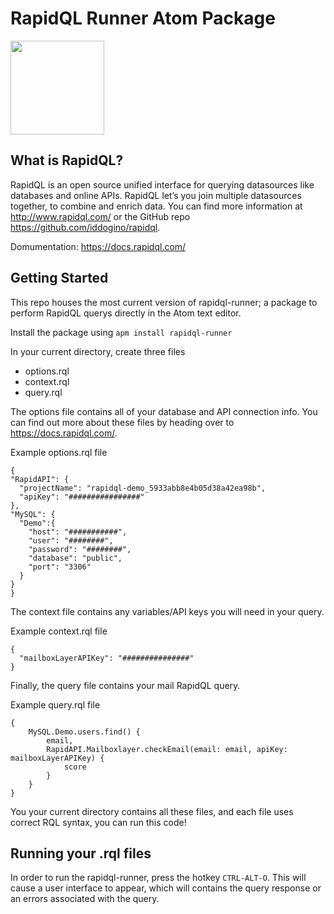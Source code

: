 # RapidQL Runner Atom Package


<img src="https://storage.googleapis.com/rapid-misc-files/rapidQLogo2x.png" width="150">

## What is RapidQL?

RapidQL is an open source unified interface for querying datasources like databases and online APIs. RapidQL let’s you join multiple datasources together, to combine and enrich data. You can find more information at http://www.rapidql.com/ or the GitHub repo https://github.com/iddogino/rapidql.

Domumentation: https://docs.rapidql.com/

## Getting Started

This repo houses the most current version of rapidql-runner; a package to perform RapidQL querys directly in the Atom text editor.

Install the package using `apm install rapidql-runner`

In your current directory, create three files

- options.rql
- context.rql
- query.rql

The options file contains all of your database and API connection info. You can find out more about these files by heading over to https://docs.rapidql.com/.

Example options.rql file
  ```
  {
  "RapidAPI": {
    "projectName": "rapidql-demo_5933abb8e4b05d38a42ea98b",
    "apiKey": "################"
  },
  "MySQL": {
    "Demo":{
      "host": "###########",
      "user": "########",
      "password": "########",
      "database": "public",
      "port": "3306"
    }
  }
}
```

The context file contains any variables/API keys you will need in your query.

Example context.rql file
```
{
  "mailboxLayerAPIKey": "###############"
}
```

Finally, the query file contains your mail RapidQL query.

Example query.rql file
```
{
    MySQL.Demo.users.find() {
        email,
        RapidAPI.Mailboxlayer.checkEmail(email: email, apiKey: mailboxLayerAPIKey) {
            score
        }
    }
}
```

You your current directory contains all these files, and each file uses correct RQL syntax, you can run this code!

## Running your .rql files

In order to run the rapidql-runner, press the hotkey `CTRL-ALT-O`. This will cause a user interface to appear, which will contains the query response or an errors associated with the query.
